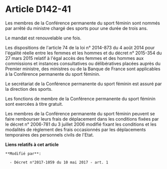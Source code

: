 # Article D142-41

Les membres de la Conférence permanente du sport féminin sont nommés par arrêté du ministre chargé des sports pour une durée
de trois ans.

Le mandat est renouvelable une fois.

Les dispositions de l'article 74 de la loi n° 2014-873 du 4 août 2014 pour l'égalité réelle entre les femmes et les hommes et
du décret n° 2015-354 du 27 mars 2015 relatif à l'égal accès des femmes et des hommes aux commissions et instances
consultatives ou délibératives placées auprès du Premier ministre, des ministres ou de la Banque de France sont applicables à
la Conférence permanente du sport féminin.

Le secrétariat de la Conférence permanente du sport féminin est assuré par la direction des sports.

Les fonctions de membre de la Conférence permanente du sport féminin sont exercées à titre gratuit.

Les membres de la Conférence permanente du sport féminin peuvent se faire rembourser leurs frais de déplacement dans les
conditions fixées par le décret n° 2006-781 du 3 juillet 2006 modifié fixant les conditions et les modalités de règlement des
frais occasionnés par les déplacements temporaires des personnels civils de l'Etat.

**Liens relatifs à cet article**

	**Modifié par**:

	  - Décret n°2017-1059 du 10 mai 2017 - art. 1
